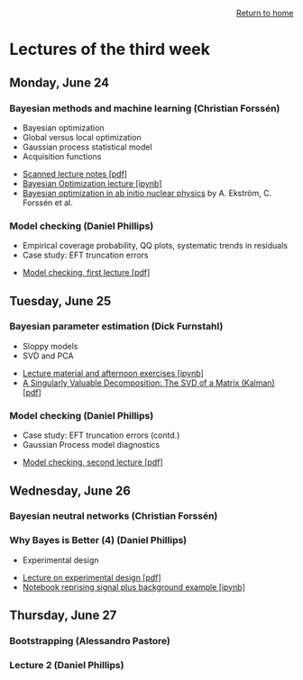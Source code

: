 <p align="right"><a href="https://nucleartalent.github.io/Bayes2019/">Return to home</a></p> 


# Lectures of the third week

## Monday, June 24

### Bayesian methods and machine learning (Christian Forss&eacute;n)
- Bayesian optimization 
- Global versus local optimization
- Gaussian process statistical model
- Acquisition functions
* [Scanned lecture notes [pdf]](https://github.com/NuclearTalent/Bayes2019/blob/master/topics/bayesian-methods-and-machine-learning/Lecture_M3a_cf.pdf)
* [Bayesian Optimization lecture [ipynb]](https://github.com/NuclearTalent/Bayes2019/blob/master/topics/bayesian-methods-and-machine-learning/BayesOpt.ipynb)
* [Bayesian optimization in ab initio nuclear physics](https://iopscience.iop.org/article/10.1088/1361-6471/ab2b14) by A. Ekström, C. Forssén et al.


### Model checking (Daniel Phillips)
- Empirical coverage probability, QQ plots, systematic trends in residuals
- Case study: EFT truncation errors 
* [Model checking, first lecture [pdf]](https://github.com/NuclearTalent/Bayes2019/blob/master/topics/model-checking/TALENT_M3b.pdf)




## Tuesday, June 25

### Bayesian parameter estimation (Dick Furnstahl)
- Sloppy models
- SVD and PCA
* [Lecture material and afternoon exercises [ipynb]](https://github.com/NuclearTalent/Bayes2019/blob/master/topics/bayesian-parameter-estimation/linear_algebra_games_I.ipynb)
* [A Singularly Valuable Decomposition: The SVD of a Matrix (Kalman) [pdf]](https://github.com/NuclearTalent/Bayes2019/blob/master/topics/bayesian-parameter-estimation/SVD-Dan-Kalman.pdf)



### Model checking (Daniel Phillips)
- Case study: EFT truncation errors (contd.)
- Gaussian Process model diagnostics
* [Model checking, second lecture [pdf]](https://github.com/NuclearTalent/Bayes2019/blob/master/topics/model-checking/TALENT_T3b.pdf)



## Wednesday, June 26

### Bayesian neutral networks (Christian Forss&eacute;n)

### Why Bayes is Better (4) (Daniel Phillips)
- Experimental design
* [Lecture on experimental design [pdf]](https://github.com/NuclearTalent/Bayes2019/blob/master/topics/why-bayes-is-better/TALENT_W3b.pdf)
* [Notebook reprising signal plus background example [ipynb]](https://github.com/NuclearTalent/Bayes2019/blob/master/topics/why-bayes-is-better/experimental-design.ipynb)




## Thursday, June 27

### Bootstrapping (Alessandro Pastore)

### Lecture 2 (Daniel Phillips)

